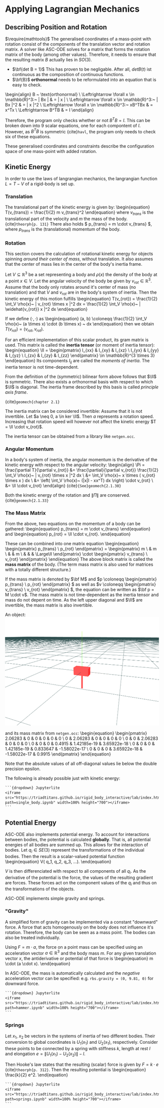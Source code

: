 # Applying Lagrangian Mechanics

## Describing Position and Rotation
$\require{mathtools}$
The generalised coordinates of a mass-point with rotation consist of the components of the translation vector and rotation matrix.
A solver like ASC-ODE solves for a matrix that forms the rotation matrix of the body (among other values).
Therefore, it needs to ensure that the resulting matrix $B$ actually lies in $SO(3)$.

 - $\bf{det B = 1}$ This has proven to be negligable. After all, $det B(t)$ ist continuous as the composition of continuous functions.
 - $\bf{B}$ **orthonormal** needs to be reformulated into an equation that is easy to check.

\begin{align}
    B ~ \text{orthonormal} \\
    \Leftrightarrow \forall x \in \mathbb{R}^3:~ \| Bx \| & = \| x \| \\
    \Leftrightarrow \forall x \in \mathbb{R}^3:~ \| Bx \|^2 & = \| x \|^2 \\
    \Leftrightarrow \forall x \in \mathbb{R}^3:~ xB^TBx & = x^Tx \\
    \Leftrightarrow B^TB & = I
\end{align}

Therefore, the program only checks whether or not $B^TB = I$.
This can be broken down into 9 scalar equations, one for each compontent of $I$.
However, as $B^TB$ is symmetric {cite}`havl`, the program only needs to check six of these equations.

These generalised coordinates and constraints describe the configuration space of one mass-point with added rotation.


## Kinetic Energy

In order to use the laws of langrangian mechanics, the langrangian function $L = T - V$ of a rigid-body is set up.

### Translation

The translational part of the kinetic energy is given by:
\begin{equation}
    T(v_{trans}) = \frac{1}{2} m v_{trans}^2
\end{equation}
where $v_{trans}$ is the translational part of the velocity and $m$ the mass of the body.
{cite}`theorph{p. 131}`
There also holds $ p_{trans} = m \cdot v_{trans} $, where $p_{trans}$ is the (translational) momentum of the body.

### Rotation

This section covers the calculation of rotational kinetic energy for objects spinning *around their center of mass*,
without translation. It also assumes that the center of mass lies in the center of the body's inertia frame.

Let $V \subseteq \mathbb{R}^3$ be a set representing a body and $\rho(x)$ the density of the body at a point $x \in V$.
Let the angular velocity of the body be given by $v_{rot} \in \mathbb{R}^3$.
Assume that the body only rotates around it's center of mass (no translation) and that $V$ and $v_{rot}$ are in the body's system of inertia.
Then the kinetic energy of this motion fulfills
\begin{equation}
    T(v_{rot}) = \frac{1}{2} \int_V \rho(x)~ | v_{rot} \times x |^2 dx
               = \frac{1}{2} \int_V \rho(x)~ | \widehat{v_{rot}} x |^2 dx
\end{equation}

If we define $(\cdot, \cdot)$ as
\begin{equation}
    (a, b) \coloneqq \frac{1}{2} \int_V \rho(x)~ (a \times x) \cdot (b \times x) ~ dx
\end{equation}
then we obtain $T(v_{rot}) = (v_{rot}, v_{rot})$.

For an efficient implementation of this scalar product, its gram matrix is used.
This matrix is called the **inertia tensor** (or moment of inertia tensor):
$\newcommand{\II}[0]{{\mathbb{I}}}$
\begin{equation}
    \II = \begin{pmatrix}
              I_{xx} & I_{xy} & I_{xz} \\
              I_{yx} & I_{yy} & I_{yz} \\
              I_{zx} & I_{zy} & I_{zz}
          \end{pmatrix} \in \mathbb{R}^{3 \times 3}
\end{equation}
Its components $I_{ij}$ are called the *moments of inertia*.
The inertia tensor is not time-dependent.

From the definition of the (symmetric) bilinear form above follows that $\II$ is symmetric.
There also exists a orthonormal basis with respect to which $\II$ is diagonal.
The inertia frame described by this basis is called *principle axis frame*.

{cite}`geomech{chapter 2.1}`

The inertia matrix can be considered invertible:
Assume that it is not invertible. Let $a \neq 0, a \in ker \II$. Then $a$ represents a rotation speed.
Increasing that rotation speed will however not affect the kinetic energy $T = \II \cdot v_{rot}$.

The inertia tensor can be obtained from a library like `netgen.occ`.

### Angular Momentum

In a body's system of inertia, the angular momentum is the derivative of the kinetic energy with respect to the angular velocity:
\begin{align}
    \Pi = \frac{\partial T}{\partial v_{rot}}
        &= \frac{\partial}{\partial v_{rot}} \frac{1}{2} \int_V \rho(x)~ | v_{rot} \times x |^2 dx \\
        &= \int_V \rho(x)~ x \times ( v_{rot} \times x ) dx \\
        &= \left( \int_V \rho(x)~ (|x|I - xx^T) dx \right) \cdot v_{rot} \\
        &= \II \cdot v_{rot}
\end{align}
{cite}`{See}geomech{2.1.30}`

Both the kinetic energy of the rotation and $\| \Pi \|$ are conserved. {cite}`geomech{2.1.33}`

### The Mass Matrix

From the above, two equations on the momentum of a body can be gathered:
\begin{equation}
    p_{trans} = m \cdot v_{trans}
\end{equation}
and
\begin{equation}
    p_{rot} = \II \cdot v_{rot}.
\end{equation}

These can be combined into one matrix equation
\begin{equation}
    \begin{pmatrix}
        p_{trans} \\
        p_{rot}
    \end{pmatrix}
    =
    \begin{pmatrix}
        m \\
         & m \\
         &   & m \\
         &   &   & \Large\II
    \end{pmatrix}
    \cdot
    \begin{pmatrix}
        v_{trans} \\
        v_{rot}
    \end{pmatrix}
\end{equation}
The above block matrix is called the **mass matrix** of the body.
(The term mass matrix is also used for matrices with a totally different structure.)

If the mass matrix is denoted by $\bf M$ and $p \coloneqq \begin{pmatrix} p_{trans} \\ p_{rot} \end{pmatrix} $ as well as
$v \coloneqq \begin{pmatrix} v_{trans} \\ v_{rot} \end{pmatrix} $, the equation can be written as $\bf p = M \cdot v$.
The mass matrix is not time-dependent as the inertia tensor and mass do not depent on time.
As the left upper diagonal and $\II$ are invertible, the mass matrix is also invertible.

An object:
!["hammer"](hammer.png "hammer")

and its mass matrix from `netgen.occ`:
\begin{equation}
\begin{pmatrix}
    2.06283 & 0 & 0 & 0 & 0 & 0 \\
    0 & 2.06283 & 0 & 0 & 0 & 0 \\
    0 & 0 & 2.06283 & 0 & 0 & 0 \\
    0 & 0 & 0 & 0.4915 & 1.42185e-19 & 3.65922e-18 \\
    0 & 0 & 0 & 1.42185e-19 & 0.833647 & -1.58022e-17 \\
    0 & 0 & 0 & 3.65922e-18 & -1.58022e-17 & 0.9915
\end{pmatrix}
\end{equation}

Note that the absolute values of all off-diagonal values lie below the double precision epsilon.

<!--
### The Center of Mass and the Origin of the Inertia System

In all of the above, only rotations around the center of mass were considered.
That is, the center of mass was always assumed to lie in the origin of the body's inertia frame.
This can be easily achieved during the setup of the system.

Otherwise, a rotation around the


```{admonition} TODO
jupyter(lite) example
```
-->

The following is already possible just with kinetic energy:
````{div} full-width
```{dropdown} Jupyterlite
<iframe src="https://triadtitans.github.io/rigid_body_interactive/lab/index.html?path=single_body.ipynb" width=100% height="700"></iframe>
```
````


## Potential Energy

ASC-ODE also implements potential energy.
To account for interactions between bodies, the potential is calculated **globally**.
That is, all potential energies of all bodies are summed up. This allows for the interaction of bodies.
Let $q_i \in SE(3)$ represent the transformations of the individual bodies.
Then the result is a scalar-valued potential function
\begin{equation}
    V( q_1, q_2, q_3, ...).
\end{equation}

$V$ is then differenciated with respect to all components of all $q_i$.
As the derivative of the potential is the force, the values of the resulting gradient are forces.
These forces act on the component values of the $q_i$ and thus on the transformations of the objects.

ASC-ODE implements simple gravity and springs.

### "Gravity"

A simplified form of gravity can be implemented via a constant "downward" force.
A force that acts homogenously on the body does not influence it's rotation.
Therefore, the body can be seen as a mass point. The bodies can also be treated individually.

Using $F = m \cdot a$, the force on a point mass can be specified using an acceleration vector $a \in \mathbb{R}^3$ and the body mass $m$.
For any given translation vector $x$, the antiderivative or potential of that force is
\begin{equation}
    m \cdot (a \cdot x).
\end{equation}

In ASC-ODE, the mass is automatically calculated and the *negative* acceleration vector can be specified:
e.g. `rbs.gravity = (0, 9.81, 0)` for downward force.

````{div} full-width
```{dropdown} Jupyterlite
<iframe src="https://triadtitans.github.io/rigid_body_interactive/lab/index.html?path=hammer.ipynb" width=100% height="700"></iframe>
```
````

### Springs

Let $x_1$, $x_2$ be vectors in the systems of inertia of two different bodies.
Their conversion to global coordinates is $U_1(x_1)$ and $U_2(x_1)$, respectively.
Consider these points to be connected by a spring with stiffness $k$, length at rest $l$
and elongation $e = \| U_1(x_1) - U_2(x_2) \| - l$.

Then Hooke's law states that the resulting (scalar) force is given by $F = k \cdot e$ {cite}`theorph{p. 312}`.
Then the resulting potential is
\begin{equation}
    \frac{k}{2} e^2.
\end{equation}

````{div} full-width
```{dropdown} Jupyterlite
<iframe src="https://triadtitans.github.io/rigid_body_interactive/lab/index.html?path=springs.ipynb" width=100% height="700"></iframe>
```
````
